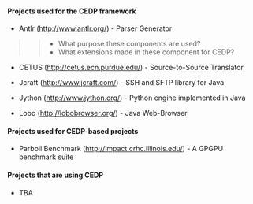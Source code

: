 #### Projects used for the CEDP framework ####

  * Antlr (http://www.antlr.org/) - Parser Generator
> > - What purpose these components are used?
> > - What extensions made in these component for CEDP?

  * CETUS (http://cetus.ecn.purdue.edu/) - Source-to-Source Translator

  * Jcraft (http://www.jcraft.com/) - SSH and SFTP library for Java

  * Jython (http://www.jython.org/) - Python engine implemented in Java

  * Lobo (http://lobobrowser.org/) - Java Web-Browser

#### Projects used for CEDP-based projects ####

  * Parboil Benchmark (http://impact.crhc.illinois.edu/) - A GPGPU benchmark suite

#### Projects that are using CEDP ####

  * TBA